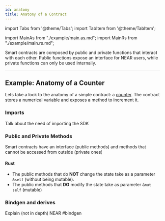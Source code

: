 ```yaml
---
id: anatomy
title: Anatomy of a Contract
---
```

import Tabs from '@theme/Tabs';
import TabItem from '@theme/TabItem';

import MainAs from "./example/main.as.md";
import MainRs from "./example/main.rs.md";


Smart contracts are composed by public and private functions that interact with each other. Public functions expose an interface for NEAR users, while private functions can only be used internally.

---

## Example: Anatomy of a Counter

Lets take a look to the anatomy of a simple contract: a [counter](https://near.dev). The contract stores a numerical variable and exposes a method to increment it.

<Tabs className="language-tabs">
  <TabItem value="as" label="🚀 - Assemblyscript">
    <MainAs></MainAs>
  </TabItem>
  <TabItem value="rs" label="🦀 - Rust">
    <MainRs></MainRs>
  </TabItem>
</Tabs>


### Imports
Talk about the need of importing the SDK

### Public and Private Methods
Smart contracts have an interface (public methods) and methods that cannot be accessed from outside (private ones)

#### Rust

- The public methods that do **NOT** change the state take as a parameter `&self` (without being mutable).
- The public methods that **DO** modify the state take as parameter `&mut self` (mutable)

### Bindgen and derives
Explain (not in depth) NEAR #bindgen